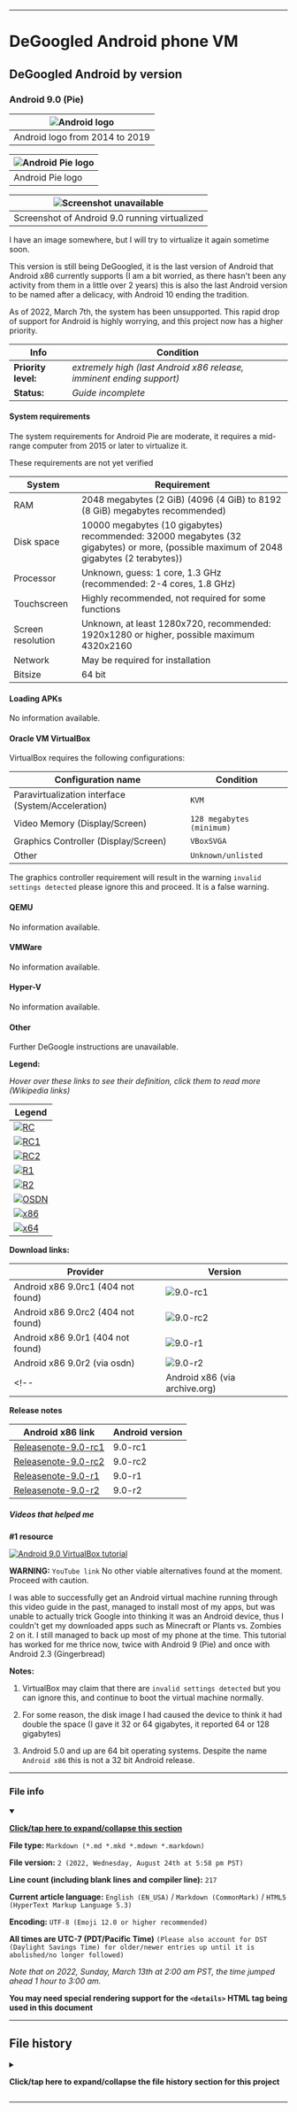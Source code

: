 
***

# DeGoogled Android phone VM

## DeGoogled Android by version

### Android 9.0 (Pie)

| ![Android logo](/DeGoogled_Android/ByVersion/9.0_Pie/Graphics/Logo/Android_Logo_(2014).svg)
|---|
| Android logo from 2014 to 2019 |

| ![Android Pie logo](/DeGoogled_Android/ByVersion/9.0_Pie/Graphics/Logo/Android_P_logo.svg) |
|---|
| Android Pie logo |

| ![Screenshot unavailable](/DeGoogled_Android/ByVersion/9.0_Pie/Graphics/NOMEDIA) |
|---|
| Screenshot of Android 9.0 running virtualized |

I have an image somewhere, but I will try to virtualize it again sometime soon.

This version is still being DeGoogled, it is the last version of Android that Android x86 currently supports (I am a bit worried, as there hasn't been any activity from them in a little over 2 years) this is also the last Android version to be named after a delicacy, with Android 10 ending the tradition.

As of 2022, March 7th, the system has been unsupported. This rapid drop of support for Android is highly worrying, and this project now has a higher priority.

| Info | Condition |
|---|---|
| **Priority level:** | _extremely high (last Android x86 release, imminent ending support)_ |
| **Status:** | _Guide incomplete_ |

#### System requirements

The system requirements for Android Pie are moderate, it requires a mid-range computer from 2015 or later to virtualize it.

These requirements are not yet verified

| System | Requirement |
|---|---|
| RAM | 2048 megabytes (2 GiB) (4096 (4 GiB) to 8192 (8 GiB) megabytes recommended) |
| Disk space | 10000 megabytes (10 gigabytes) recommended: 32000 megabytes (32 gigabytes) or more, (possible maximum of 2048 gigabytes (2 terabytes)) |
| Processor | Unknown, guess: 1 core, 1.3 GHz (recommended: 2-4 cores, 1.8 GHz) |
| Touchscreen | Highly recommended, not required for some functions |
| Screen resolution | Unknown, at least 1280x720, recommended: 1920x1280 or higher, possible maximum 4320x2160 |
| Network | May be required for installation |
| Bitsize | 64 bit |

#### Loading APKs

No information available.

#### Oracle VM VirtualBox

VirtualBox requires the following configurations:

| Configuration name | Condition |
|---|---|
| Paravirtualization interface (System/Acceleration) | `KVM` |
| Video Memory (Display/Screen) | `128 megabytes (minimum)` |
| Graphics Controller (Display/Screen) | `VBoxSVGA` |
| Other | `Unknown/unlisted` |

The graphics controller requirement will result in the warning `invalid settings detected` please ignore this and proceed. It is a false warning.

#### QEMU

No information available.

#### VMWare

No information available.

#### Hyper-V

No information available.

#### Other

Further DeGoogle instructions are unavailable.

**Legend:**

_Hover over these links to see their definition, click them to read more (Wikipedia links)_

| Legend |
|---|
| [![RC](/Graphics/RC/RC.svg)](https://en.wikipedia.org/wiki/Software_release_life_cycle#Release_candidate "Release Candidate") |
| [![RC1](/Graphics/RC1/RC1.svg)](https://en.wikipedia.org/wiki/Software_release_life_cycle#Release_candidate "Release Candidate 1") |
| [![RC2](/Graphics/RC2/RC2.svg)](https://en.wikipedia.org/wiki/Software_release_life_cycle#Release_candidate "Release Candidate 2") |
| [![R1](/Graphics/R1/R1.svg)](https://en.wikipedia.org/wiki/Software_release_life_cycle#Release "Release 1") |
| [![R2](/Graphics/R2/R2.svg)](https://en.wikipedia.org/wiki/Software_release_life_cycle#Release "Release 2") |
| [![OSDN](/Graphics/OSDN/OSDN.svg)](https://en.wikipedia.org/wiki/OSDN "OSDN.net (Open Source Developers Network)") |
| [![x86](/Graphics/x86/x86.svg)](https://en.wikipedia.org/wiki/32-bit_computing "x86 (32 bit)") |
| [![x64](/Graphics/x64/x64.svg)](https://en.wikipedia.org/wiki/64-bit_computing "x64 (64 bit)") |

**Download links:**

| Provider | Version |
|---|---|
| Android x86 9.0rc1 (404 not found) | ![9.0-rc1](https://osdn.net/projects/android-x86/) |
| Android x86 9.0rc2 (404 not found) | ![9.0-rc2](https://osdn.net/projects/android-x86/) |
| Android x86 9.0r1 (404 not found) | ![9.0-r1](https://osdn.net/projects/android-x86/) |
| Android x86 9.0r2 (via osdn) | ![9.0-r2](https://osdn.net/projects/android-x86/releases/71931) |
<!-- | Android x86 (via archive.org) | ![Many]() | !-->

**Release notes**

| Android x86 link | Android version |
|---|---|
| [Releasenote-9.0-rc1](https://www.android-x86.org/releases/releasenote-9-0-rc1.html) | 9.0-rc1 |
| [Releasenote-9.0-rc2](https://www.android-x86.org/releases/releasenote-9-0-rc2.html) | 9.0-rc2 |
| [Releasenote-9.0-r1](https://www.android-x86.org/releases/releasenote-9-0-r1.html) | 9.0-r1 |
| [Releasenote-9.0-r2](https://www.android-x86.org/releases/releasenote-9-0-r2.html) | 9.0-r2 |

##### Videos that helped me

**#1 resource**

[![Android 9.0 VirtualBox tutorial](/DeGoogled_Android/ByVersion/9.0_Pie/Graphics/Videos/Thumbnails/Android9VirtualBox6.1_Video1_Thumbnail1.jpg)](https://www.youtube.com/watch?v=137jBpJniNs "Android 9.0 in VirtualBox 6.1 by LinuxLeech - YouTube")

**WARNING:** `YouTube link` No other viable alternatives found at the moment. Proceed with caution.

I was able to successfully get an Android virtual machine running through this video guide in the past, managed to install most of my apps, but was unable to actually trick Google into thinking it was an Android device, thus I couldn't get my downloaded apps such as Minecraft or Plants vs. Zombies 2 on it. I still managed to back up most of my phone at the time. This tutorial has worked for me thrice now, twice with Android 9 (Pie) and once with Android 2.3 (Gingerbread)

**Notes:**

1. VirtualBox may claim that there are `invalid settings detected` but you can ignore this, and continue to boot the virtual machine normally.

2. For some reason, the disk image I had caused the device to think it had double the space (I gave it 32 or 64 gigabytes, it reported 64 or 128 gigabytes)

3. Android 5.0 and up are 64 bit operating systems. Despite the name `Android x86` this is not a 32 bit Android release.

***

### File info

<details open><summary><p lang="en"><b><u>Click/tap here to expand/collapse this section</u></b></p></summary>

**File type:** `Markdown (*.md *.mkd *.mdown *.markdown)`

**File version:** `2 (2022, Wednesday, August 24th at 5:58 pm PST)`

**Line count (including blank lines and compiler line):** `217`

**Current article language:** `English (EN_USA)` / `Markdown (CommonMark)` / `HTML5 (HyperText Markup Language 5.3)`

**Encoding:** `UTF-8 (Emoji 12.0 or higher recommended)`

**All times are UTC-7 (PDT/Pacific Time)** `(Please also account for DST (Daylight Savings Time) for older/newer entries up until it is abolished/no longer followed)`

_Note that on 2022, Sunday, March 13th at 2:00 am PST, the time jumped ahead 1 hour to 3:00 am._

**You may need special rendering support for the `<details>` HTML tag being used in this document**

</details>

***

## File history

<details><summary><p lang="en"><b>Click/tap here to expand/collapse the file history section for this project</b></p></summary>

<details><summary><p lang="en"><b>Version 1 (2022, Wednesday, August 24th at 5:31 pm PST)</b></p></summary>

**This version was made by:** [`@seanpm2001`](https://github.com/seanpm2001/)

**View this version separately:** [`Click/tap here`](/DeGoogled_Android/ByVersion/9.0_Pie/!OldVersions/README/English/USA/1/1-100/README_V1.md)

> Changes:

- [x] Started the file
- [x] Added the `title` section
- [x] Added the `System requirements` section
- [x] Added the `Loading APKs` section
- [x] Added the `Oracle VM VirtualBox` section
- [x] Added the `QEMU` section
- [x] Added the `VMWare` section
- [x] Added the `Hyper-V` section
- [x] Added the `Other` section
- - [x] Added the `Legend` subsection
- - [x] Added the `Download links` subsection
- - [x] Added the `Release notes` subsection
- - [x] Added the `Videos that helped me` subsection
- [x] Added the `file info` section
- [x] Added the `file history` section
- [ ] No other changes in version 1

</details>

<details><summary><p lang="en"><b>Version 2 (2022, Wednesday, August 24th at 5:58 pm PST)</b></p></summary>

**This version was made by:** [`@seanpm2001`](https://github.com/seanpm2001/)

**View this version separately:** [`Click/tap here`](/DeGoogled_Android/ByVersion/9.0_Pie/!OldVersions/README/English/USA/1/1-100/README_V2.md)

> Changes:

Side comment: The Internet Archive was down at the time, so I couldn't retrieve some mirror links.

- [x] Started the file
- [x] Updated the `title` section
- [x] Updated the `Other` section
- - [x] Updated the `Legend` subsection
- - - [x] Fixed several links
- - [x] Updated the `Download links` subsection
- - [x] Updated the `Videos that helped me` subsection
- [x] Updated the `file info` section
- [x] Updated the `file history` section
- [ ] No other changes in version 2

</details>

</details>

***
